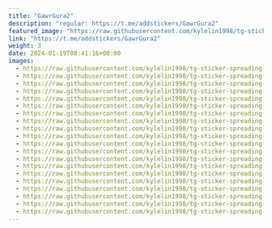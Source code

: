 ```yaml
---
title: "GawrGura2"
description: "regular: https://t.me/addstickers/GawrGura2"
featured_image: "https://raw.githubusercontent.com/kylelin1998/tg-sticker-spreading-worldwide-images/main/img/873969c4-e017-4596-a891-7495bdfa065b.jpg"
link: "https://t.me/addstickers/GawrGura2"
weight: 3
date: 2024-01-19T08:41:16+08:00
images:
  - https://raw.githubusercontent.com/kylelin1998/tg-sticker-spreading-worldwide-images/main/img/873969c4-e017-4596-a891-7495bdfa065b.jpg
  - https://raw.githubusercontent.com/kylelin1998/tg-sticker-spreading-worldwide-images/main/img/d1ace689-573b-4acf-8357-fbd82dd3f969.jpg
  - https://raw.githubusercontent.com/kylelin1998/tg-sticker-spreading-worldwide-images/main/img/8477c7dc-6b26-4067-a231-eb0c00899b44.jpg
  - https://raw.githubusercontent.com/kylelin1998/tg-sticker-spreading-worldwide-images/main/img/32800c90-f88e-4800-b316-48af05537d2f.jpg
  - https://raw.githubusercontent.com/kylelin1998/tg-sticker-spreading-worldwide-images/main/img/18a51942-db7f-47b1-89bc-72509d0e7b9f.jpg
  - https://raw.githubusercontent.com/kylelin1998/tg-sticker-spreading-worldwide-images/main/img/fc416361-19df-4ee9-af08-101df3235281.jpg
  - https://raw.githubusercontent.com/kylelin1998/tg-sticker-spreading-worldwide-images/main/img/8c862a2a-896f-4533-9778-88109a1b6049.jpg
  - https://raw.githubusercontent.com/kylelin1998/tg-sticker-spreading-worldwide-images/main/img/329691e9-7ae3-4d0b-b7c2-d0e0449ea690.jpg
  - https://raw.githubusercontent.com/kylelin1998/tg-sticker-spreading-worldwide-images/main/img/ccb283a8-7a93-4dcb-bddc-1fa55abfbac9.jpg
  - https://raw.githubusercontent.com/kylelin1998/tg-sticker-spreading-worldwide-images/main/img/ca6bbc01-b1d0-495d-9bcc-be3c2865da1d.jpg
  - https://raw.githubusercontent.com/kylelin1998/tg-sticker-spreading-worldwide-images/main/img/23423bd1-c949-4124-98ab-795d74579d41.jpg
  - https://raw.githubusercontent.com/kylelin1998/tg-sticker-spreading-worldwide-images/main/img/074aba2a-78a1-4431-be78-c72e505dd93c.jpg
  - https://raw.githubusercontent.com/kylelin1998/tg-sticker-spreading-worldwide-images/main/img/af5e28b1-1076-4ce7-88ee-78e45b05c5e5.jpg
  - https://raw.githubusercontent.com/kylelin1998/tg-sticker-spreading-worldwide-images/main/img/d310f5a5-2eb8-4be5-b2cf-2e98237acf8c.jpg
  - https://raw.githubusercontent.com/kylelin1998/tg-sticker-spreading-worldwide-images/main/img/911bf7a2-d56c-4503-bb92-087e1c2abc7a.jpg
  - https://raw.githubusercontent.com/kylelin1998/tg-sticker-spreading-worldwide-images/main/img/1e5c8097-039f-4d89-b1ce-7bc92d66fb98.jpg
  - https://raw.githubusercontent.com/kylelin1998/tg-sticker-spreading-worldwide-images/main/img/c97ab596-36a4-44d1-98e6-7e9476a8735e.jpg
  - https://raw.githubusercontent.com/kylelin1998/tg-sticker-spreading-worldwide-images/main/img/2ed9e961-5ed5-4dd2-8b0a-c7dfff35aabe.jpg
  - https://raw.githubusercontent.com/kylelin1998/tg-sticker-spreading-worldwide-images/main/img/49e4b729-bfb6-46d6-a136-99bfa63af7c0.jpg
  - https://raw.githubusercontent.com/kylelin1998/tg-sticker-spreading-worldwide-images/main/img/ca7fac0e-3b2e-4122-a8f3-31f1800e2a19.jpg
---
```

